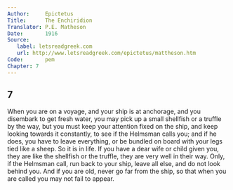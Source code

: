 ```yaml
---
Author:     Epictetus  
Title:      The Enchiridion  
Translator: P.E. Matheson
Date:       1916  
Source:
   label: letsreadgreek.com
   url: http://www.letsreadgreek.com/epictetus/mattheson.htm
Code:       pem  
Chapter: 7
---
```

##  7

When you are on a voyage, and your ship is at anchorage, and you disembark to
get fresh water, you may pick up a small shellfish or a truffle by the way, but
you must keep your attention fixed on the ship, and keep looking towards it
constantly, to see if the Helmsman calls you; and if he does, you have to leave
everything, or be bundled on board with your legs tied like a sheep. So it is
in life. If you have a dear wife or child given you, they are like the
shellfish or the truffle, they are very well in their way. Only, if the
Helmsman call, run back to your ship, leave all else, and do not look behind
you. And if you are old, never go far from the ship, so that when you are
called you may not fail to appear.


